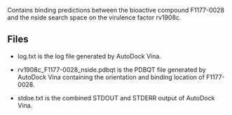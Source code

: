 Contains binding predictions between the bioactive compound F1177-0028 and the nside search space on the virulence factor rv1908c.

## Files

- log.txt is the log file generated by AutoDock Vina.

- rv1908c_F1177-0028_nside.pdbqt is the PDBQT file generated by AutoDock Vina containing the orientation and binding location of F1177-0028.

- stdoe.txt is the combined STDOUT and STDERR output of AutoDock Vina.


